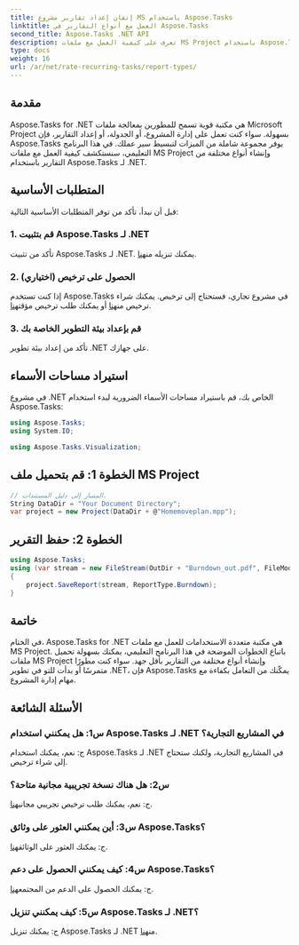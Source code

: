 ```yaml
---
title: إتقان إعداد تقارير مشروع MS باستخدام Aspose.Tasks
linktitle: العمل مع أنواع التقارير في Aspose.Tasks
second_title: Aspose.Tasks .NET API
description: تعرف على كيفية العمل مع ملفات MS Project باستخدام Aspose.Tasks لـ .NET. إنشاء أنواع مختلفة من التقارير دون عناء.
type: docs
weight: 16
url: /ar/net/rate-recurring-tasks/report-types/
---
```

## مقدمة
Aspose.Tasks for .NET هي مكتبة قوية تسمح للمطورين بمعالجة ملفات Microsoft Project بسهولة. سواء كنت تعمل على إدارة المشروع، أو الجدولة، أو إعداد التقارير، فإن Aspose.Tasks يوفر مجموعة شاملة من الميزات لتبسيط سير عملك. في هذا البرنامج التعليمي، سنستكشف كيفية العمل مع ملفات MS Project وإنشاء أنواع مختلفة من التقارير باستخدام Aspose.Tasks لـ .NET.
## المتطلبات الأساسية
قبل أن نبدأ، تأكد من توفر المتطلبات الأساسية التالية:
### 1. قم بتثبيت Aspose.Tasks لـ .NET
 تأكد من تثبيت Aspose.Tasks لـ .NET. يمكنك تنزيله من[هنا](https://releases.aspose.com/tasks/net/).
### 2. الحصول على ترخيص (اختياري)
 إذا كنت تستخدم Aspose.Tasks في مشروع تجاري، فستحتاج إلى ترخيص. يمكنك شراء ترخيص من[هنا](https://purchase.aspose.com/buy) أو يمكنك طلب ترخيص مؤقت[هنا](https://purchase.aspose.com/temporary-license/).
### 3. قم بإعداد بيئة التطوير الخاصة بك
تأكد من إعداد بيئة تطوير .NET على جهازك.

## استيراد مساحات الأسماء
في مشروع .NET الخاص بك، قم باستيراد مساحات الأسماء الضرورية لبدء استخدام Aspose.Tasks:
```csharp
using Aspose.Tasks;
using System.IO;

using Aspose.Tasks.Visualization;
```

## الخطوة 1: قم بتحميل ملف MS Project
```csharp
// المسار إلى دليل المستندات.
String DataDir = "Your Document Directory";
var project = new Project(DataDir + @"Homemoveplan.mpp");
```
## الخطوة 2: حفظ التقرير
```csharp
using Aspose.Tasks;
using (var stream = new FileStream(OutDir + "Burndown_out.pdf", FileMode.Create))
{
    project.SaveReport(stream, ReportType.Burndown);
}
```

## خاتمة
في الختام، Aspose.Tasks for .NET هي مكتبة متعددة الاستخدامات للعمل مع ملفات MS Project. باتباع الخطوات الموضحة في هذا البرنامج التعليمي، يمكنك بسهولة تحميل ملفات MS Project وإنشاء أنواع مختلفة من التقارير بأقل جهد. سواء كنت مطورًا متمرسًا أو بدأت للتو في تطوير .NET، فإن Aspose.Tasks يمكّنك من التعامل بكفاءة مع مهام إدارة المشروع.
## الأسئلة الشائعة
### س1: هل يمكنني استخدام Aspose.Tasks لـ .NET في المشاريع التجارية؟
ج: نعم، يمكنك استخدام Aspose.Tasks لـ .NET في المشاريع التجارية، ولكنك ستحتاج إلى شراء ترخيص.
### س2: هل هناك نسخة تجريبية مجانية متاحة؟
 ج: نعم، يمكنك طلب ترخيص تجريبي مجاني[هنا](https://releases.aspose.com/tasks/net/).
### س3: أين يمكنني العثور على وثائق Aspose.Tasks؟
 ج: يمكنك العثور على الوثائق[هنا](https://reference.aspose.com/tasks/net/).
### س4: كيف يمكنني الحصول على دعم Aspose.Tasks؟
 ج: يمكنك الحصول على الدعم من المجتمع[هنا](https://forum.aspose.com/c/tasks/15).
### س5: كيف يمكنني تنزيل Aspose.Tasks لـ .NET؟
 ج: يمكنك تنزيل Aspose.Tasks لـ .NET من[هنا](https://releases.aspose.com/tasks/net/).